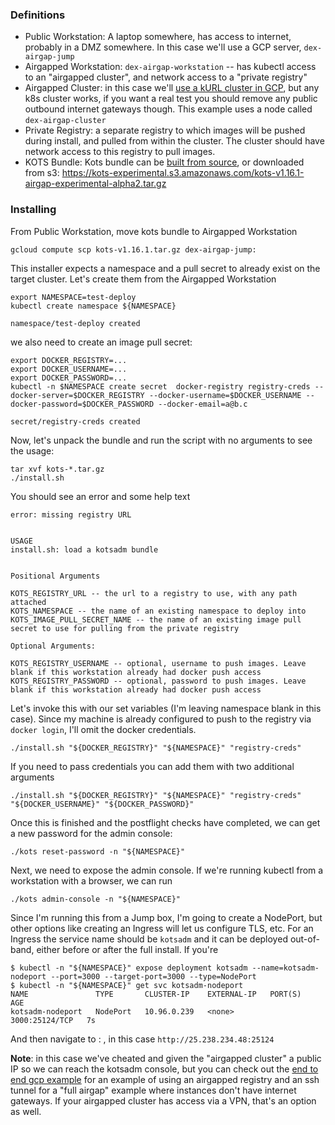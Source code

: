 ### Definitions

- Public Workstation: A laptop somewhere, has access to internet, probably in a DMZ somewhere. In this case we'll use a GCP server, `dex-airgap-jump`
- Airgapped Workstation: `dex-airgap-workstation` -- has kubectl access to an "airgapped cluster", and network access to a "private registry"
- Airgapped Cluster: in this case we'll [use a kURL cluster in GCP](#appendix-creating-an-airgapped-kubernetes-cluster-in-gcp), but any k8s cluster works, if you want a real test you should remove any public outbound internet gateways though. This example uses a node called `dex-airgap-cluster`
- Private Registry: a separate registry to which images will be pushed during install, and pulled from within the cluster. The cluster should have network access to this registry to pull images.
- KOTS Bundle: Kots bundle can be [built from source](#appendix-building-the-bundle), or downloaded from s3: https://kots-experimental.s3.amazonaws.com/kots-v1.16.1-airgap-experimental-alpha2.tar.gz

### Installing


From Public Workstation, move kots bundle to Airgapped Workstation

```
gcloud compute scp kots-v1.16.1.tar.gz dex-airgap-jump:
```

This installer expects a namespace and a pull secret to already exist on the target cluster. Let's create them from the Airgapped Workstation

```
export NAMESPACE=test-deploy
kubectl create namespace ${NAMESPACE}
```

```
namespace/test-deploy created
```

we also need to create an image pull secret:

```
export DOCKER_REGISTRY=...
export DOCKER_USERNAME=...
export DOCKER_PASSWORD=...
kubectl -n $NAMESPACE create secret  docker-registry registry-creds --docker-server=$DOCKER_REGISTRY --docker-username=$DOCKER_USERNAME --docker-password=$DOCKER_PASSWORD --docker-email=a@b.c
```

```
secret/registry-creds created
```

Now, let's unpack the bundle and run the script with no arguments to see the usage:

```
tar xvf kots-*.tar.gz
./install.sh
```

You should see an error and some help text

```
error: missing registry URL


USAGE
install.sh: load a kotsadm bundle


Positional Arguments

KOTS_REGISTRY_URL -- the url to a registry to use, with any path attached
KOTS_NAMESPACE -- the name of an existing namespace to deploy into
KOTS_IMAGE_PULL_SECRET_NAME -- the name of an existing image pull secret to use for pulling from the private registry

Optional Arguments:

KOTS_REGISTRY_USERNAME -- optional, username to push images. Leave blank if this workstation already had docker push access
KOTS_REGISTRY_PASSWORD -- optional, password to push images. Leave blank if this workstation already had docker push access

```


Let's invoke this with our set variables (I'm leaving namespace blank in this case). Since my machine is already configured to push to the registry via `docker login`,
I'll omit the docker credentials.

```shell
./install.sh "${DOCKER_REGISTRY}" "${NAMESPACE}" "registry-creds" 
```

If you need to pass credentials you can add them with two additional arguments

```shell
./install.sh "${DOCKER_REGISTRY}" "${NAMESPACE}" "registry-creds" "${DOCKER_USERNAME}" "${DOCKER_PASSWORD}"
```


Once this is finished and the postflight checks have completed, we can get a new password for the admin console:

```shell
./kots reset-password -n "${NAMESPACE}"
```

Next, we need to expose the admin console. If we're running kubectl from a workstation with a browser, we can run 

```shell
./kots admin-console -n "${NAMESPACE}"
```

Since I'm running this from a Jump box, I'm going to create a NodePort, but other options like creating an Ingress will let us configure TLS, etc. For an Ingress the service name should be `kotsadm` and it can be deployed out-of-band, either before or after the full install. If you're

```text
$ kubectl -n "${NAMESPACE}" expose deployment kotsadm --name=kotsadm-nodeport --port=3000 --target-port=3000 --type=NodePort
$ kubectl -n "${NAMESPACE}" get svc kotsadm-nodeport
NAME               TYPE       CLUSTER-IP    EXTERNAL-IP   PORT(S)          AGE
kotsadm-nodeport   NodePort   10.96.0.239   <none>        3000:25124/TCP   7s
```

And then navigate to <instance ip> : <port>, in this case `http://25.238.234.48:25124`

**Note**: in this case we've cheated and given the "airgapped cluster" a public IP so we can reach the kotsadm console, but you can check out the [end to end gcp example](./end_to_end_gcp_example.md) for an example of using an airgapped registry and an ssh tunnel for a "full airgap" example where instances don't have internet gateways. If your airgapped cluster has access via a VPN, that's an option as well.

